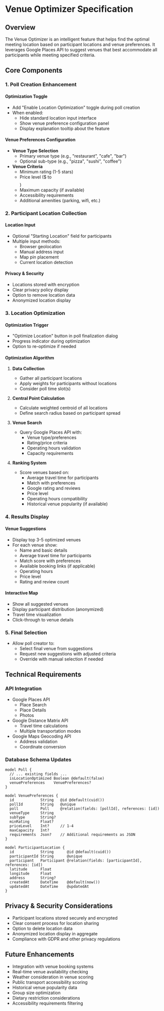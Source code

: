 # Venue Optimizer Specification

## Overview
The Venue Optimizer is an intelligent feature that helps find the optimal meeting location based on participant locations and venue preferences. It leverages Google Places API to suggest venues that best accommodate all participants while meeting specified criteria.

## Core Components

### 1. Poll Creation Enhancement
#### Optimization Toggle
- Add "Enable Location Optimization" toggle during poll creation
- When enabled:
  - Hide standard location input interface
  - Show venue preference configuration panel
  - Display explanation tooltip about the feature

#### Venue Preferences Configuration
- **Venue Type Selection**
  - Primary venue type (e.g., "restaurant", "cafe", "bar")
  - Optional sub-type (e.g., "pizza", "sushi", "coffee")
- **Venue Criteria**
  - Minimum rating (1-5 stars)
  - Price level ($ to $$$$)
  - Maximum capacity (if available)
  - Accessibility requirements
  - Additional amenities (parking, wifi, etc.)

### 2. Participant Location Collection
#### Location Input
- Optional "Starting Location" field for participants
- Multiple input methods:
  - Browser geolocation
  - Manual address input
  - Map pin placement
  - Current location detection

#### Privacy & Security
- Locations stored with encryption
- Clear privacy policy display
- Option to remove location data
- Anonymized location display

### 3. Location Optimization
#### Optimization Trigger
- "Optimize Location" button in poll finalization dialog
- Progress indicator during optimization
- Option to re-optimize if needed

#### Optimization Algorithm
1. **Data Collection**
   - Gather all participant locations
   - Apply weights for participants without locations
   - Consider poll time slot(s)

2. **Central Point Calculation**
   - Calculate weighted centroid of all locations
   - Define search radius based on participant spread

3. **Venue Search**
   - Query Google Places API with:
     - Venue type/preferences
     - Rating/price criteria
     - Operating hours validation
     - Capacity requirements

4. **Ranking System**
   - Score venues based on:
     - Average travel time for participants
     - Match with preferences
     - Google rating and reviews
     - Price level
     - Operating hours compatibility
     - Historical venue popularity (if available)

### 4. Results Display
#### Venue Suggestions
- Display top 3-5 optimized venues
- For each venue show:
  - Name and basic details
  - Average travel time for participants
  - Match score with preferences
  - Available booking links (if applicable)
  - Operating hours
  - Price level
  - Rating and review count

#### Interactive Map
- Show all suggested venues
- Display participant distribution (anonymized)
- Travel time visualization
- Click-through to venue details

### 5. Final Selection
- Allow poll creator to:
  - Select final venue from suggestions
  - Request new suggestions with adjusted criteria
  - Override with manual selection if needed

## Technical Requirements

### API Integration
- Google Places API
  - Place Search
  - Place Details
  - Photos
- Google Distance Matrix API
  - Travel time calculations
  - Multiple transportation modes
- Google Maps Geocoding API
  - Address validation
  - Coordinate conversion

### Database Schema Updates
```prisma
model Poll {
  // ... existing fields ...
  isLocationOptimized Boolean @default(false)
  venuePreferences    VenuePreferences?
}

model VenuePreferences {
  id            String   @id @default(cuid())
  pollId        String   @unique
  poll          Poll     @relation(fields: [pollId], references: [id])
  venueType     String
  subType       String?
  minRating     Float?
  priceLevel    Int?     // 1-4
  maxCapacity   Int?
  requirements  Json?    // Additional requirements as JSON
}

model ParticipantLocation {
  id            String      @id @default(cuid())
  participantId String      @unique
  participant   Participant @relation(fields: [participantId], references: [id])
  latitude      Float
  longitude     Float
  address       String?
  createdAt     DateTime    @default(now())
  updatedAt     DateTime    @updatedAt
}
```

## Privacy & Security Considerations
- Participant locations stored securely and encrypted
- Clear consent process for location sharing
- Option to delete location data
- Anonymized location display in aggregate
- Compliance with GDPR and other privacy regulations

## Future Enhancements
- Integration with venue booking systems
- Real-time venue availability checking
- Weather consideration in venue scoring
- Public transport accessibility scoring
- Historical venue popularity data
- Group size optimization
- Dietary restriction considerations
- Accessibility requirements filtering 